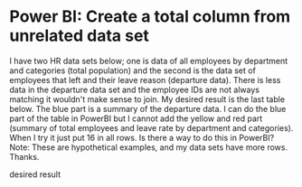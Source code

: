 
# Power BI: Create a total column from unrelated data set

I have two HR data sets below; one is data of all employees by department and categories (total population) and the second is the data set of employees that left and their leave reason (departure data).
There is less data in the departure data set and the employee IDs are not always matching it wouldn't make sense to join.
My desired result is the last table below. The blue part is a summary of the departure data. I can do the blue part of the table in PowerBI  but I cannot add the yellow and red part (summary of total employees and leave rate by department and categories). When I try it just put 16 in all rows. Is there a way to do this in PowerBI?
Note: These are hypothetical examples, and my data sets have more rows.
Thanks.



desired result

        
